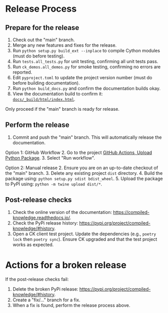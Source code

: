 Release Process
===============

Prepare for the release
-----------------------

1. Check out the "main" branch.
2. Merge any new features and fixes for the release.
3. Run `python setup.py build_ext --inplace` to compile Cython modules (must do before testing).
4. Run `tests.all_tests.py` for unit testing, confirming all unit tests pass.
5. Run `ck_demos.all_demos.py` for smoke testing, confirming no errors are reported.
6. Edit `pyproject.toml` to update the project version number (must do before building documentation).
7. Run `python build_docs.py` and confirm the documentation builds okay.
8. View the documentation build to confirm it: [`docs/_build/html/index.html`](docs/_build/html/index.html).

Only proceed if the "main" branch is ready for release.

Perform the release
-------------------

1. Commit and push the "main" branch.
   This will automatically release the documentation.

Option 1: GitHub Workflow
2. Go to the project [GitHub Actions, Upload Python Package](https://github.com/ropeless/compiled_knowledge/actions/workflows/python-publish.yml).
3. Select "Run workflow".

Option 2: Manual release
2. Ensure you are on an up-to-date checkout of the "main" branch.
3. Delete any existing project `dist` directory.
4. Build the package using: `python setup.py sdist bdist_wheel`.
5. Upload the package to PyPI using: `python -m twine upload dist/*`.


Post-release checks
-------------------

1. Check the online version of the documentation:  https://compiled-knowledge.readthedocs.io/.
2. Check the PyPi release history: https://pypi.org/project/compiled-knowledge/#history.
3. Open a CK client test project. Update the dependencies (e.g., `poetry lock` then `poetry sync`).
   Ensure CK upgraded and that the test project works as expected.

Actions for a broken release
============================

If the post-release checks fail:

1. Delete the broken PyPi release: https://pypi.org/project/compiled-knowledge/#history.
2. Create a "fix/..." branch for a fix.
3. When a fix is found, perform the release process above.
